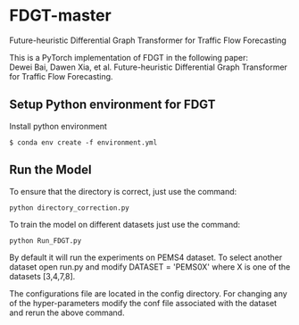 # FDGT-master
Future-heuristic Differential Graph Transformer for Traffic Flow Forecasting

This is a PyTorch implementation of FDGT in the following paper: \
Dewei Bai, Dawen Xia, et al. Future-heuristic Differential Graph Transformer for Traffic Flow Forecasting.



## Setup Python environment for FDGT
Install python environment
```{bash}
$ conda env create -f environment.yml 
```

## Run the Model 

To ensure that the directory is correct, just use the command:

```
python directory_correction.py 
```

To train the model on different datasets just use the command:

```
python Run_FDGT.py 
```

By default it will run the experiments on PEMS4 dataset. 
To select another dataset open run.py and modify DATASET = 'PEMS0X' 
where X is one of the datasets [3,4,7,8]. 

The configurations file are located in the config directory. For changing any of the hyper-parameters modify the conf file 
associated with the dataset and rerun the above command.

